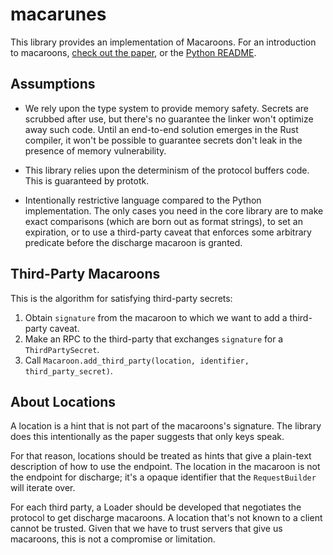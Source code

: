 macarunes
=========

This library provides an implementation of Macaroons.  For an introduction to
macaroons, [check out the paper](https://research.google/pubs/pub41892/), or
the [Python README](https://github.com/rescrv/libmacaroons/blob/master/README).

Assumptions
-----------

- We rely upon the type system to provide memory safety.  Secrets are scrubbed
  after use, but there's no guarantee the linker won't optimize away such
  code.  Until an end-to-end solution emerges in the Rust compiler, it won't
  be possible to guarantee secrets don't leak in the presence of memory
  vulnerability.

- This library relies upon the determinism of the protocol buffers code.  This
  is guaranteed by prototk.

- Intentionally restrictive language compared to the Python implementation.
  The only cases you need in the core library are to make exact comparisons
  (which are born out as format strings), to set an expiration, or to use
  a third-party caveat that enforces some arbitrary predicate before the
  discharge macaroon is granted.

Third-Party Macaroons
---------------------

This is the algorithm for satisfying third-party secrets:

1) Obtain `signature` from the macaroon to which we want to add a third-party
   caveat.
2) Make an RPC to the third-party that exchanges `signature` for a
   `ThirdPartySecret`.
3) Call `Macaroon.add_third_party(location, identifier, third_party_secret)`.

About Locations
---------------

A location is a hint that is not part of the macaroons's signature.  The
library does this intentionally as the paper suggests that only keys speak.

For that reason, locations should be treated as hints that give a plain-text
description of how to use the endpoint.  The location in the macaroon is not
the endpoint for discharge; it's a opaque identifier that the `RequestBuilder`
will iterate over.

For each third party, a Loader should be developed that negotiates the
protocol to get discharge macaroons.  A location that's not known to a client
cannot be trusted.  Given that we have to trust servers that give us
macaroons, this is not a compromise or limitation.
